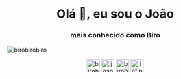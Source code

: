 <h1 align="center">Olá 👋, eu sou o João</h1>
<h3 align="center">mais conhecido como Biro</h3>

<img align="center" src="https://github-readme-stats.vercel.app/api?username=birobirobiro&show_icons=true" alt="birobirobiro" />

<p align="center">
<a href="https://twitter.com/birobirobiro_" target="blank"><img align="center" src="https://cdn.jsdelivr.net/npm/simple-icons@3.0.1/icons/twitter.svg" alt="birobirobiro_" height="30" width="30" /></a>
<a href="https://linkedin.com/in/joaoinacioneto" target="blank"><img align="center" src="https://cdn.jsdelivr.net/npm/simple-icons@3.0.1/icons/linkedin.svg" alt="joaoinacioneto" height="30" width="30" /></a>
<a href="https://instagram.com/birobirobiro" target="blank"><img align="center" src="https://cdn.jsdelivr.net/npm/simple-icons@3.0.1/icons/instagram.svg" alt="birobirobiro" height="30" width="30" /></a>
<a href="https://www.youtube.com/c/infinitegeek" target="blank"><img align="center" src="https://cdn.jsdelivr.net/npm/simple-icons@3.0.1/icons/youtube.svg" alt="infinitegeek" height="30" width="30" /></a>
</p>
